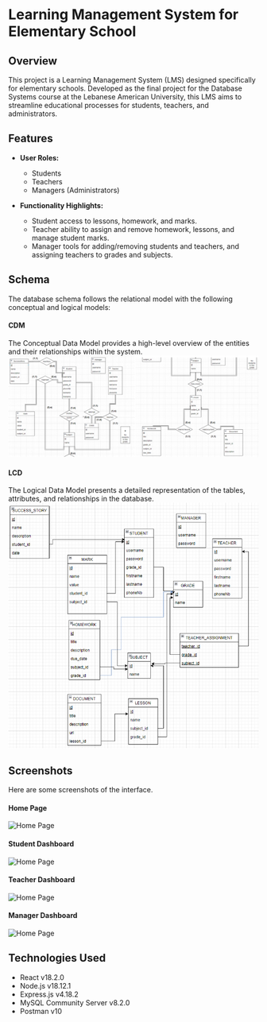 # Learning Management System for Elementary School

## Overview

This project is a Learning Management System (LMS) designed specifically for elementary schools. Developed as the final project for the Database Systems course at the Lebanese American University, this LMS aims to streamline educational processes for students, teachers, and administrators.

## Features

- **User Roles:**
  - Students
  - Teachers
  - Managers (Administrators)

- **Functionality Highlights:**
  - Student access to lessons, homework, and marks.
  - Teacher ability to assign and remove homework, lessons, and manage student marks.
  - Manager tools for adding/removing students and teachers, and assigning teachers to grades and subjects.

## Schema
The database schema follows the relational model with the following conceptual and logical models:

#### CDM
The Conceptual Data Model provides a high-level overview of the entities and their relationships within the system.
![CDM](screenshots/CDM.bmp)

#### LCD
The Logical Data Model presents a detailed representation of the tables, attributes, and relationships in the database.
![LDM](screenshots/LDM.bmp)
## Screenshots

Here are some screenshots of the interface.

#### Home Page
![Home Page](screenshots/homepage.bmp)
#### Student Dashboard
![Home Page](screenshots/studentDash.bmp)
#### Teacher Dashboard
![Home Page](screenshots/teacherDash.bmp)
#### Manager Dashboard
![Home Page](screenshots/managerDash.bmp)



## Technologies Used

- React v18.2.0
- Node.js v18.12.1
- Express.js v4.18.2
- MySQL Community Server v8.2.0
- Postman v10


